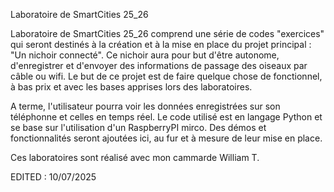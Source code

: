 Laboratoire de SmartCities 25_26

  Laboratoire de SmartCities 25_26 comprend une série de codes "exercices" qui seront destinés à la création et à la mise en place du projet principal : "Un nichoir connecté".
  Ce nichoir aura pour but d'être autonome, d'enregistrer et d'envoyer des informations de passage des oiseaux par câble ou wifi. 
  Le but de ce projet est de faire quelque chose de fonctionnel, à bas prix et avec les bases apprises lors des laboratoires. 

  A terme, l'utilisateur pourra voir les données enregistrées sur son téléphonne et celles en temps réel.
  Le code utilisé est en langage Python et se base sur l'utilisation d'un RaspberryPI mirco.
  Des démos et fonctionnalités seront ajoutées ici, au fur et à mesure de leur mise en place.

  Ces laboratoires sont réalisé avec mon cammarde William T.

  EDITED : 10/07/2025

